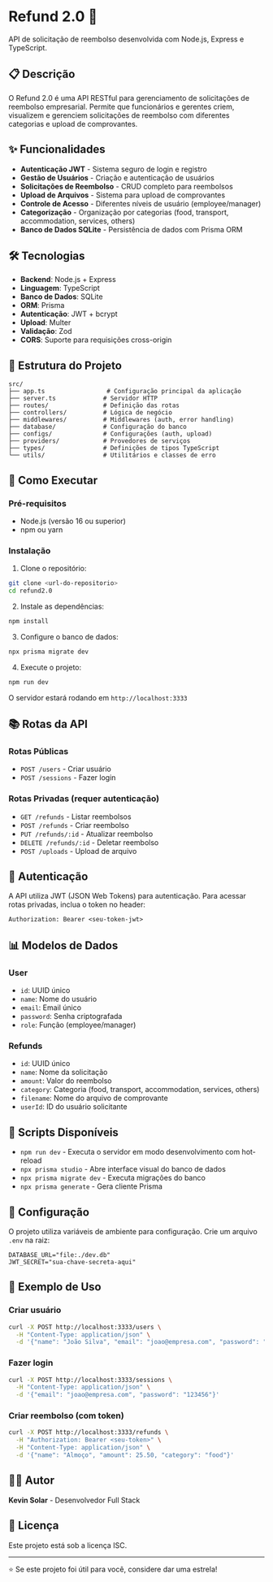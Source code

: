 # Refund 2.0 🚀

API de solicitação de reembolso desenvolvida com Node.js, Express e TypeScript.

## 📋 Descrição

O Refund 2.0 é uma API RESTful para gerenciamento de solicitações de reembolso empresarial. Permite que funcionários e gerentes criem, visualizem e gerenciem solicitações de reembolso com diferentes categorias e upload de comprovantes.

## ✨ Funcionalidades

- **Autenticação JWT** - Sistema seguro de login e registro
- **Gestão de Usuários** - Criação e autenticação de usuários
- **Solicitações de Reembolso** - CRUD completo para reembolsos
- **Upload de Arquivos** - Sistema para upload de comprovantes
- **Controle de Acesso** - Diferentes níveis de usuário (employee/manager)
- **Categorização** - Organização por categorias (food, transport, accommodation, services, others)
- **Banco de Dados SQLite** - Persistência de dados com Prisma ORM

## 🛠️ Tecnologias

- **Backend**: Node.js + Express
- **Linguagem**: TypeScript
- **Banco de Dados**: SQLite
- **ORM**: Prisma
- **Autenticação**: JWT + bcrypt
- **Upload**: Multer
- **Validação**: Zod
- **CORS**: Suporte para requisições cross-origin

## 📁 Estrutura do Projeto

```
src/
├── app.ts                 # Configuração principal da aplicação
├── server.ts             # Servidor HTTP
├── routes/               # Definição das rotas
├── controllers/          # Lógica de negócio
├── middlewares/          # Middlewares (auth, error handling)
├── database/             # Configuração do banco
├── configs/              # Configurações (auth, upload)
├── providers/            # Provedores de serviços
├── types/                # Definições de tipos TypeScript
└── utils/                # Utilitários e classes de erro
```

## 🚀 Como Executar

### Pré-requisitos

- Node.js (versão 16 ou superior)
- npm ou yarn

### Instalação

1. Clone o repositório:
```bash
git clone <url-do-repositorio>
cd refund2.0
```

2. Instale as dependências:
```bash
npm install
```

3. Configure o banco de dados:
```bash
npx prisma migrate dev
```

4. Execute o projeto:
```bash
npm run dev
```

O servidor estará rodando em `http://localhost:3333`

## 📚 Rotas da API

### Rotas Públicas
- `POST /users` - Criar usuário
- `POST /sessions` - Fazer login

### Rotas Privadas (requer autenticação)
- `GET /refunds` - Listar reembolsos
- `POST /refunds` - Criar reembolso
- `PUT /refunds/:id` - Atualizar reembolso
- `DELETE /refunds/:id` - Deletar reembolso
- `POST /uploads` - Upload de arquivo

## 🔐 Autenticação

A API utiliza JWT (JSON Web Tokens) para autenticação. Para acessar rotas privadas, inclua o token no header:

```
Authorization: Bearer <seu-token-jwt>
```

## 📊 Modelos de Dados

### User
- `id`: UUID único
- `name`: Nome do usuário
- `email`: Email único
- `password`: Senha criptografada
- `role`: Função (employee/manager)

### Refunds
- `id`: UUID único
- `name`: Nome da solicitação
- `amount`: Valor do reembolso
- `category`: Categoria (food, transport, accommodation, services, others)
- `filename`: Nome do arquivo de comprovante
- `userId`: ID do usuário solicitante

## 🎯 Scripts Disponíveis

- `npm run dev` - Executa o servidor em modo desenvolvimento com hot-reload
- `npx prisma studio` - Abre interface visual do banco de dados
- `npx prisma migrate dev` - Executa migrações do banco
- `npx prisma generate` - Gera cliente Prisma

## 🔧 Configuração

O projeto utiliza variáveis de ambiente para configuração. Crie um arquivo `.env` na raiz:

```env
DATABASE_URL="file:./dev.db"
JWT_SECRET="sua-chave-secreta-aqui"
```

## 📝 Exemplo de Uso

### Criar usuário
```bash
curl -X POST http://localhost:3333/users \
  -H "Content-Type: application/json" \
  -d '{"name": "João Silva", "email": "joao@empresa.com", "password": "123456"}'
```

### Fazer login
```bash
curl -X POST http://localhost:3333/sessions \
  -H "Content-Type: application/json" \
  -d '{"email": "joao@empresa.com", "password": "123456"}'
```

### Criar reembolso (com token)
```bash
curl -X POST http://localhost:3333/refunds \
  -H "Authorization: Bearer <seu-token>" \
  -H "Content-Type: application/json" \
  -d '{"name": "Almoço", "amount": 25.50, "category": "food"}'
```

## 👨‍💻 Autor

**Kevin Solar** - Desenvolvedor Full Stack

## 📄 Licença

Este projeto está sob a licença ISC.

---

⭐ Se este projeto foi útil para você, considere dar uma estrela!
